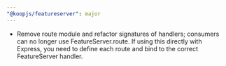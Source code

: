 ```yaml
---
"@koopjs/featureserver": major
---
```


- Remove route module and refactor signatures of handlers; consumers can no longer use FeatureServer.route.  If using this directly with Express, you need to define each route and bind to the correct FeatureServer handler.
